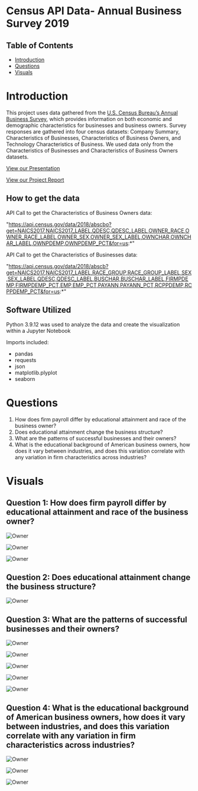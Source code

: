 # Census API Data- Annual Business Survey 2019
## Table of Contents
* [Introduction](#Introduction)
* [Questions](#Questions)
* [Visuals](#Visuals)



# Introduction
This project uses data gathered from the [U.S. Census Bureau’s Annual Business Survey](https://www.census.gov/data/developers/data-sets/abs.2019.html), which provides information on both economic and demographic characteristics for businesses and business owners. Survey responses are gathered into four census datasets: Company Summary, Characteristics of Businesses, Characteristics of Business Owners, and Technology Characteristics of Business. We used data only from the Characteristics of Businesses and Characteristics of Business Owners datasets. 

[View our Presentation](https://docs.google.com/presentation/d/1WutSR1Dwtx_6uWYGedaDQSpv1CQMOPqWjjURKrt36Jg/edit?usp=sharing)

[View our Project Report](https://docs.google.com/document/d/1ZHFal6RjUJfD8Rb6ciDHICtxff8mbLKkd7xuRR6WHIc/edit?usp=sharing)

## How to get the data

API Call to get the Characteristics of Business Owners data:

  "https://api.census.gov/data/2018/abscbo?get=NAICS2017,NAICS2017_LABEL,QDESC,QDESC_LABEL,OWNER_RACE,OWNER_RACE_LABEL,OWNER_SEX,OWNER_SEX_LABEL,OWNCHAR,OWNCHAR_LABEL,OWNPDEMP,OWNPDEMP_PCT&for=us:*"


API Call to get the Characteristics of Businesses data:

"https://api.census.gov/data/2018/abscb?get=NAICS2017,NAICS2017_LABEL,RACE_GROUP,RACE_GROUP_LABEL,SEX,SEX_LABEL,QDESC,QDESC_LABEL,BUSCHAR,BUSCHAR_LABEL,FIRMPDEMP,FIRMPDEMP_PCT,EMP,EMP_PCT,PAYANN,PAYANN_PCT,RCPPDEMP,RCPPDEMP_PCT&for=us:*"

## Software Utilized

Python 3.9.12 was used to analyze the data and create the visualization within a Jupyter Notebook

Imports included:
* pandas
* requests
* json
* matplotlib.plyplot
* seaborn


# Questions
1. How does firm payroll differ by educational attainment and race of the business owner?
2. Does educational attainment change the business structure?
3. What are the patterns of successful businesses and their owners? 
4. What is the educational background of American business owners, how does it vary between industries, and does this variation correlate with any variation in firm characteristics across industries?

# Visuals

## Question 1: How does firm payroll differ by educational attainment and race of the business owner?

![Owner](https://github.com/EduardStalmakov/US-Census-Data-API/blob/main/Median_Salary_by_all_degrees.png)

![Owner](https://github.com/EduardStalmakov/US-Census-Data-API/blob/main/Race_education.png)

![Owner](https://github.com/EduardStalmakov/US-Census-Data-API/blob/main/payroll_education_race.png)

## Question 2: Does educational attainment change the business structure?

![Owner](https://github.com/EduardStalmakov/US-Census-Data-API/blob/main/WorkerType.png)

## Question 3: What are the patterns of successful businesses and their owners? 

![Owner](https://github.com/EduardStalmakov/US-Census-Data-API/blob/main/tarick-1.png)

![Owner](https://github.com/EduardStalmakov/US-Census-Data-API/blob/main/tarick-2.png)

![Owner](https://github.com/EduardStalmakov/US-Census-Data-API/blob/main/tarick-3.png)

![Owner](https://github.com/EduardStalmakov/US-Census-Data-API/blob/main/tarick4.png)

![Owner](https://github.com/EduardStalmakov/US-Census-Data-API/blob/main/tarick-5.png)

## Question 4: What is the educational background of American business owners, how does it vary between industries, and does this variation correlate with any variation in firm characteristics across industries?

![Owner](https://github.com/EduardStalmakov/US-Census-Data-API/blob/main/dennis-1.png)

![Owner](https://github.com/EduardStalmakov/US-Census-Data-API/blob/main/dennis-2.png)

![Owner](https://github.com/EduardStalmakov/US-Census-Data-API/blob/main/dennis-3.png)

